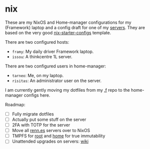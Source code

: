 # nix

These are my NixOS and Home-manager configurations for my (Framework) laptop and a config draft for one of my [servers](https://renn.es). They are based on the very good [nix-starter-configs](https://github.com/Misterio77/nix-starter-configs) template.

There are two configured hosts:
- `framy`: My daily driver Framework laptop.
- `issou`: A thinkcentre 1L server.

There are two configured users in home-manager:
- `tarneo`: Me, on my laptop.
- `risitas`: An administrator user on the server.

I am currently gently moving my dotfiles from my [.f](https://github.com/tarneaux/.f) repo to the home-manager configs here.

Roadmap:
- [ ] Fully migrate dotfiles
- [ ] Actually put some stuff on the server
- [ ] 2FA with TOTP for the server
- [ ] Move all [renn.es](https://renn.es) servers over to NixOS
- [ ] TMPFS for [root](https://elis.nu/blog/2020/05/nixos-tmpfs-as-root/) and [home](https://elis.nu/blog/2020/06/nixos-tmpfs-as-home/) for true immutability
- [ ] Unattended upgrades on servers: [wiki](https://nixos.wiki/wiki/Automatic_system_upgrades)
